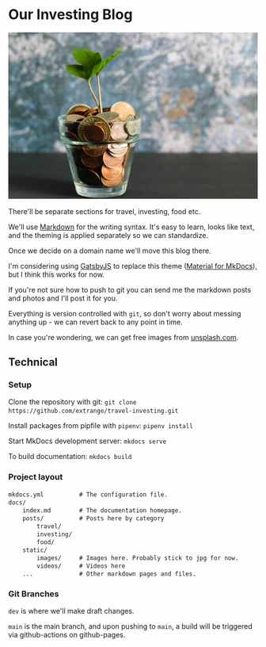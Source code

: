 # Our Investing Blog

![](static/images/index/money-pot.jpg)

There'll be separate sections for travel, investing, food etc.

We'll use [Markdown](https://guides.github.com/features/mastering-markdown/) for the writing syntax. It's easy to learn, looks like text, and the theming is applied separately so we can standardize.

Once we decide on a domain name we'll move this blog there.

I'm considering using [GatsbyJS](https://www.gatsbyjs.com/) to replace this theme ([Material for MkDocs](https://squidfunk.github.io/mkdocs-material/)), but I think this works for now.

If you're not sure how to push to git you can send me the markdown posts and photos and I'll post it for you.

Everything is version controlled with `git`, so don't worry about messing anything up - we can revert back to any point in time.

In case you're wondering, we can get free images from [unsplash.com](https://unsplash.com/).

## Technical

### Setup

Clone the repository with git: `git clone https://github.com/extrange/travel-investing.git`

Install packages from pipfile with `pipenv`: `pipenv install`

Start MkDocs development server: `mkdocs serve`

To build documentation: `mkdocs build`

### Project layout

    mkdocs.yml          # The configuration file.
    docs/   
        index.md        # The documentation homepage.
        posts/          # Posts here by category
            travel/ 
            investing/
            food/
        static/ 
            images/     # Images here. Probably stick to jpg for now.
            videos/     # Videos here
        ...             # Other markdown pages and files.

### Git Branches

`dev` is where we'll make draft changes.

`main` is the main branch, and upon pushing to `main`, a build will be triggered via github-actions on github-pages.